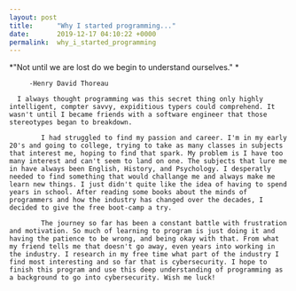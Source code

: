 ```yaml
---
layout: post
title:      "Why I started programming..."
date:       2019-12-17 04:10:22 +0000
permalink:  why_i_started_programming
---
```



  *"Not until we are lost do we begin to understand ourselves." *    

         -Henry David Thoreau

      I always thought programming was this secret thing only highly intelligent, compter savvy, expiditious typers could comprehend. It wasn't until I became friends with a software engineer that those stereotypes began to breakdown. 
			
			I had struggled to find my passion and career. I'm in my early 20's and going to college, trying to take as many classes in subjects that interest me, hoping to find that spark. My problem is I have too many interest and can't seem to land on one. The subjects that lure me in have always been English, History, and Psychology. I desperatly needed to find something that would challange me and always make me learn new things. I just didn't quite like the idea of having to spend years in school. After reading some books about the minds of programmers and how the industry has changed over the decades, I decided to give the free boot-camp a try.
			
			The journey so far has been a constant battle with frustration and motivation. So much of learning to program is just doing it and having the patience to be wrong, and being okay with that. From what my friend tells me that doesn't go away, even years into working in the industry. I research in my free time what part of the industry I find most interesting and so far that is cybersecurity. I hope to finish this program and use this deep understanding of programming as a background to go into cybersecurity. Wish me luck! 
			
			
			
			
